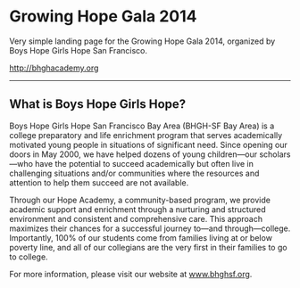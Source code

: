 # Growing Hope Gala 2014

Very simple landing page for the Growing Hope Gala 2014, organized by Boys Hope Girls Hope San Francisco.

http://bhghacademy.org

---

## What is Boys Hope Girls Hope?
Boys Hope Girls Hope San Francisco Bay Area (BHGH-SF Bay Area) is a college preparatory and life enrichment program that serves academically motivated young people in situations of significant need. Since opening our doors in May 2000, we have helped dozens of young children—our scholars—who have the potential to succeed academically but often live in challenging situations and/or communities where the resources and attention to help them succeed are not available.

Through our Hope Academy, a community-based program, we provide academic support and enrichment through a nurturing and structured environment and consistent and comprehensive care. This approach maximizes their chances for a successful journey to—and through—college. Importantly, 100% of our students come from families living at or below poverty line, and all of our collegians are the very first in their families to go to college.

For more information, please visit our website at www.bhghsf.org.
